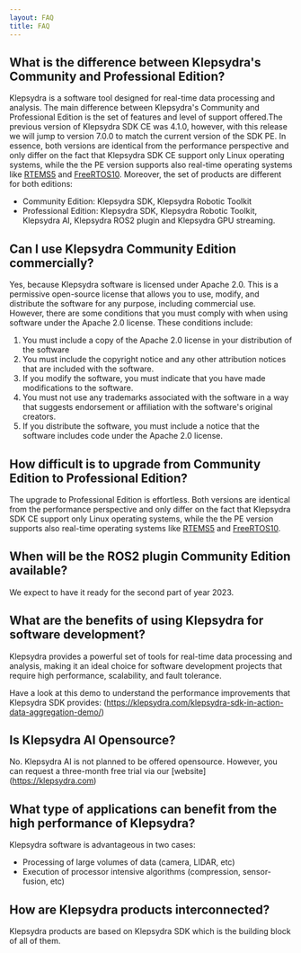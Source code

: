 ```yaml
---
layout: FAQ
title: FAQ
---
```


## What is the difference between Klepsydra's Community and Professional Edition?

Klepsydra is a software tool designed for real-time data processing and analysis. The main difference between Klepsydra's Community and Professional Edition is the set of features and level of support offered.The previous version of Klepsydra SDK CE was 4.1.0, however, with this release we will jump to version 7.0.0 to match the current version of the SDK PE. In essence, both versions are identical from the performance perspective and only differ on the fact that Klepsydra SDK CE support only Linux operating systems, while the the PE version supports also real-time operating systems like [RTEMS5](https://www.rtems.org)  and [FreeRTOS10](https://www.freertos.org).
Moreover, the set of products are different for both editions:
- Community Edition: Klepsydra SDK, Klepsydra Robotic Toolkit
- Professional Edition: Klepsydra SDK, Klepsydra Robotic Toolkit, Klepsydra AI, Klepsydra ROS2 plugin and Klepsydra GPU streaming.

## Can I use Klepsydra Community Edition commercially?

Yes, because Klepsydra software is licensed under Apache 2.0. This is a permissive open-source license that allows you to use, modify, and distribute the software for any purpose, including commercial use.
However, there are some conditions that you must comply with when using software under the Apache 2.0 license. These conditions include:
1.   You must include a copy of the Apache 2.0 license in your distribution of the software
2.   You must include the copyright notice and any other attribution notices that are included with the software.
3.   If you modify the software, you must indicate that you have made modifications to the software.
4.   You must not use any trademarks associated with the software in a way that suggests endorsement or affiliation with the software's original creators.
5.   If you distribute the software, you must include a notice that the software includes code under the Apache 2.0 license.

## How difficult is to upgrade from Community Edition to Professional Edition?

The upgrade to Professional Edition is effortless. Both versions are identical from the performance perspective and only differ on the fact that Klepsydra SDK CE support only Linux operating systems, while the the PE version supports also real-time operating systems like [RTEMS5](https://www.rtems.org)  and [FreeRTOS10](https://www.freertos.org).

## When will be the ROS2 plugin Community Edition available?

We expect to have it ready for the second part of year 2023.

## What are the benefits of using Klepsydra for software development?

Klepsydra provides a powerful set of tools for real-time data processing and analysis, making it an ideal choice for software development projects that require high performance, scalability, and fault tolerance.

Have a look at this demo to understand the performance improvements that Klepsydra SDK provides: (https://klepsydra.com/klepsydra-sdk-in-action-data-aggregation-demo/)

## Is Klepsydra AI Opensource?

No. Klepsydra AI is not planned to be offered opensource. However, you can request a three-month free trial via our [website] (https://klepsydra.com)

## What type of applications can benefit from the high performance of Klepsydra?

Klepsydra software is advantageous in two cases:
- Processing of large volumes of data (camera, LIDAR, etc)
- Execution of processor intensive algorithms (compression, sensor-fusion, etc)

## How are Klepsydra products interconnected?

Klepsydra products are based on Klepsydra SDK which is the building block of all of them. 
